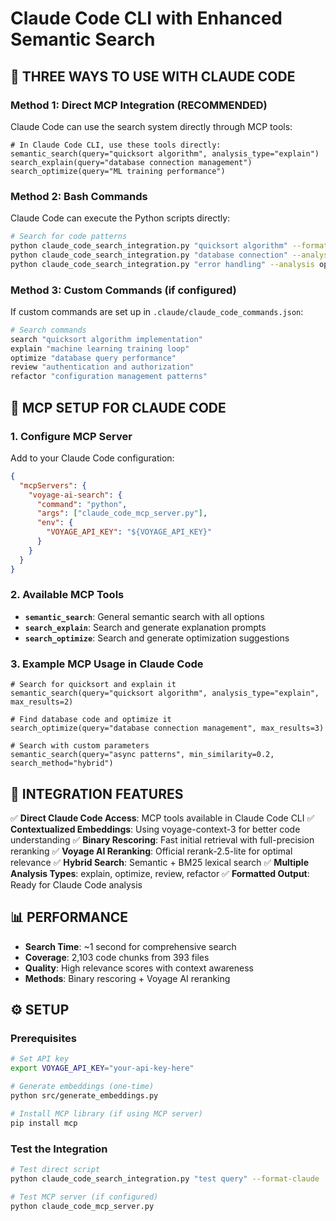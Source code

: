 # Claude Code CLI with Enhanced Semantic Search

## 🚀 **THREE WAYS TO USE WITH CLAUDE CODE**

### **Method 1: Direct MCP Integration (RECOMMENDED)**
Claude Code can use the search system directly through MCP tools:

```
# In Claude Code CLI, use these tools directly:
semantic_search(query="quicksort algorithm", analysis_type="explain")
search_explain(query="database connection management")
search_optimize(query="ML training performance")
```

### **Method 2: Bash Commands**
Claude Code can execute the Python scripts directly:

```bash
# Search for code patterns
python claude_code_search_integration.py "quicksort algorithm" --format-claude
python claude_code_search_integration.py "database connection" --analysis explain --format-claude
python claude_code_search_integration.py "error handling" --analysis optimize --format-claude
```

### **Method 3: Custom Commands (if configured)**
If custom commands are set up in `.claude/claude_code_commands.json`:

```bash
# Search commands
search "quicksort algorithm implementation"
explain "machine learning training loop"
optimize "database query performance"
review "authentication and authorization"
refactor "configuration management patterns"
```

## 🔧 **MCP SETUP FOR CLAUDE CODE**

### **1. Configure MCP Server**
Add to your Claude Code configuration:

```json
{
  "mcpServers": {
    "voyage-ai-search": {
      "command": "python",
      "args": ["claude_code_mcp_server.py"],
      "env": {
        "VOYAGE_API_KEY": "${VOYAGE_API_KEY}"
      }
    }
  }
}
```

### **2. Available MCP Tools**
- **`semantic_search`**: General semantic search with all options
- **`search_explain`**: Search and generate explanation prompts
- **`search_optimize`**: Search and generate optimization suggestions

### **3. Example MCP Usage in Claude Code**
```
# Search for quicksort and explain it
semantic_search(query="quicksort algorithm", analysis_type="explain", max_results=2)

# Find database code and optimize it
search_optimize(query="database connection management", max_results=3)

# Search with custom parameters
semantic_search(query="async patterns", min_similarity=0.2, search_method="hybrid")
```

## 🎯 **INTEGRATION FEATURES**

✅ **Direct Claude Code Access**: MCP tools available in Claude Code CLI
✅ **Contextualized Embeddings**: Using voyage-context-3 for better code understanding
✅ **Binary Rescoring**: Fast initial retrieval with full-precision reranking
✅ **Voyage AI Reranking**: Official rerank-2.5-lite for optimal relevance
✅ **Hybrid Search**: Semantic + BM25 lexical search
✅ **Multiple Analysis Types**: explain, optimize, review, refactor
✅ **Formatted Output**: Ready for Claude Code analysis

## 📊 **PERFORMANCE**

- **Search Time**: ~1 second for comprehensive search
- **Coverage**: 2,103 code chunks from 393 files
- **Quality**: High relevance scores with context awareness
- **Methods**: Binary rescoring + Voyage AI reranking

## ⚙️ **SETUP**

### **Prerequisites**
```bash
# Set API key
export VOYAGE_API_KEY="your-api-key-here"

# Generate embeddings (one-time)
python src/generate_embeddings.py

# Install MCP library (if using MCP server)
pip install mcp
```

### **Test the Integration**
```bash
# Test direct script
python claude_code_search_integration.py "test query" --format-claude

# Test MCP server (if configured)
python claude_code_mcp_server.py
```
